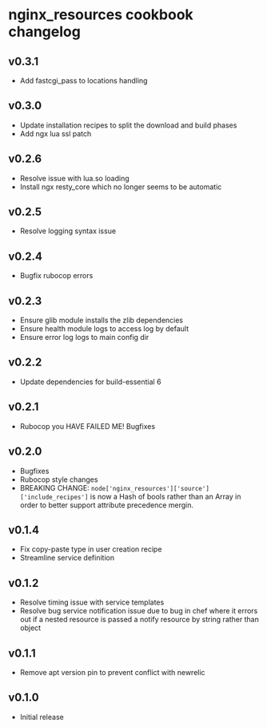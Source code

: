 # nginx\_resources cookbook changelog

## v0.3.1
* Add fastcgi_pass to locations handling

## v0.3.0
* Update installation recipes to split the download and build phases
* Add ngx lua ssl patch

## v0.2.6
* Resolve issue with lua.so loading
* Install ngx resty_core which no longer seems to be automatic

## v0.2.5
* Resolve logging syntax issue

## v0.2.4
* Bugfix rubocop errors

## v0.2.3
* Ensure glib module installs the zlib dependencies
* Ensure health module logs to access log by default
* Ensure error log logs to main config dir

## v0.2.2
* Update dependencies for build-essential 6

## v0.2.1
* Rubocop you HAVE FAILED ME! Bugfixes

## v0.2.0
* Bugfixes
* Rubocop style changes
* BREAKING CHANGE: `node['nginx_resources']['source']['include_recipes']` is now a Hash of bools rather than an Array in order to better support attribute precedence mergin.

## v0.1.4
* Fix copy-paste type in user creation recipe
* Streamline service definition

## v0.1.2
* Resolve timing issue with service templates
* Resolve bug service notification issue due to bug in chef where it errors
  out if a nested resource is passed a notify resource by string rather than
  object

## v0.1.1
* Remove apt version pin to prevent conflict with newrelic

## v0.1.0
* Initial release
